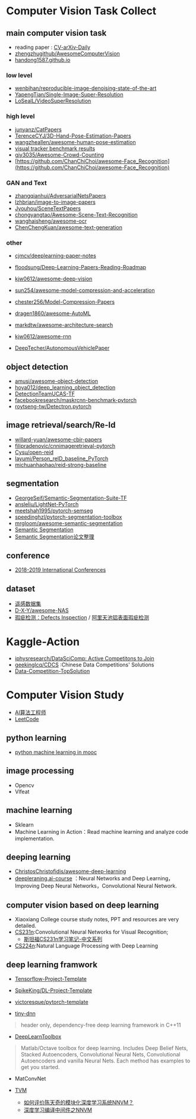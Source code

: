 
# Computer Vision Task Collect

## main computer vision task

- reading paper : [CV-arXiv-Daily](https://github.com/zhengzhugithub/CV-arXiv-Daily)
- [zhengzhugithub/AwesomeComputerVision](https://github.com/zhengzhugithub/AwesomeComputerVision)
- [handong1587.github.io](https://handong1587.github.io/index.html)

### low level

- [wenbihan/reproducible-image-denoising-state-of-the-art](https://github.com/wenbihan/reproducible-image-denoising-state-of-the-art)
- [YapengTian/Single-Image-Super-Resolution](https://github.com/YapengTian/Single-Image-Super-Resolution)
- [LoSealL/VideoSuperResolution](https://github.com/LoSealL/VideoSuperResolution)

### high level

- [junyanz/CatPapers](https://github.com/junyanz/CatPapers)
- [TerenceCYJ/3D-Hand-Pose-Estimation-Papers](https://github.com/TerenceCYJ/3D-Hand-Pose-Estimation-Papers)
- [wangzheallen/awesome-human-pose-estimation](https://github.com/wangzheallen/awesome-human-pose-estimation)
- [visual tracker benchmark results](https://github.com/foolwood/benchmark_results)
- [gjy3035/Awesome-Crowd-Counting](https://github.com/gjy3035/Awesome-Crowd-Counting)
- [https://github.com/ChanChiChoi/awesome-Face_Recognition](https://github.com/ChanChiChoi/awesome-Face_Recognition)

### GAN and Text

- [zhangqianhui/AdversarialNetsPapers](https://github.com/zhangqianhui/AdversarialNetsPapers)
- [ lzhbrian/image-to-image-papers](https://github.com/lzhbrian/image-to-image-papers)
- [Jyouhou/SceneTextPapers](https://github.com/Jyouhou/SceneTextPapers)
- [chongyangtao/Awesome-Scene-Text-Recognition](https://github.com/chongyangtao/Awesome-Scene-Text-Recognition)
- [wanghaisheng/awesome-ocr](https://github.com/wanghaisheng/awesome-ocr)
- [ChenChengKuan/awesome-text-generation](https://github.com/ChenChengKuan/awesome-text-generation)

### other

- [cjmcv/deeplearning-paper-notes](https://github.com/cjmcv/deeplearning-paper-notes)
- [floodsung/Deep-Learning-Papers-Reading-Roadmap](https://github.com/floodsung/Deep-Learning-Papers-Reading-Roadmap)
- [kjw0612/awesome-deep-vision](https://github.com/kjw0612/awesome-deep-vision)

- [ sun254/awesome-model-compression-and-acceleration](https://github.com/sun254/awesome-model-compression-and-acceleration)
- [chester256/Model-Compression-Papers](https://github.com/chester256/Model-Compression-Papers)

- [ dragen1860/awesome-AutoML](https://github.com/dragen1860/awesome-AutoML)
- [markdtw/awesome-architecture-search](https://github.com/markdtw/awesome-architecture-search)

- [kjw0612/awesome-rnn](https://github.com/kjw0612/awesome-rnn)
- [DeepTecher/AutonomousVehiclePaper](https://github.com/DeepTecher/AutonomousVehiclePaper)

## object detection

- [amusi/awesome-object-detection](https://github.com/amusi/awesome-object-detection)
- [hoya012/deep_learning_object_detection](https://github.com/hoya012/deep_learning_object_detection)
- [DetectionTeamUCAS-TF](https://github.com/DetectionTeamUCAS)
- [facebookresearch/maskrcnn-benchmark-pytorch](https://github.com/facebookresearch/maskrcnn-benchmark)
- [roytseng-tw/Detectron.pytorch](https://github.com/roytseng-tw/Detectron.pytorch)

## image retrieval/search/Re-Id

- [willard-yuan/awesome-cbir-papers](https://github.com/willard-yuan/awesome-cbir-papers) 
- [filipradenovic/cnnimageretrieval-pytorch](https://github.com/filipradenovic/cnnimageretrieval-pytorch)
- [Cysu/open-reid](https://github.com/Cysu/open-reid)
- [layumi/Person_reID_baseline_PyTorch](https://github.com/layumi/Person_reID_baseline_pytorch)
- [michuanhaohao/reid-strong-baseline](https://github.com/michuanhaohao/reid-strong-baseline)

## segmentation 

- [GeorgeSeif/Semantic-Segmentation-Suite-TF](https://github.com/GeorgeSeif/Semantic-Segmentation-Suite)
- [ansleliu/LightNet-PyTorch](https://github.com/ansleliu/LightNet)
- [meetshah1995/pytorch-semseg](https://github.com/meetshah1995/pytorch-semseg)
- [ speedinghzl/pytorch-segmentation-toolbox](https://github.com/speedinghzl/pytorch-segmentation-toolbox)
- [mrgloom/awesome-semantic-segmentation](https://github.com/mrgloom/awesome-semantic-segmentation)
- [Semantic Segmentation](https://www.aiuai.cn/aifarm62.html)
- [Semantic Segmentation论文整理](https://zhangbin0917.github.io/2018/09/18/Semantic-Segmentation/)

## conference

- [2018-2019 International Conferences](https://github.com/JackieTseng/conference_call_for_paper)

## dataset

- [遥感数据集](https://zhangbin0917.github.io/2018/06/12/%E9%81%A5%E6%84%9F%E6%95%B0%E6%8D%AE%E9%9B%86/)
- [D-X-Y/awesome-NAS](https://github.com/D-X-Y/awesome-NAS)
- [瑕疵检测：Defects Inspection](https://github.com/sundyCoder/DEye) / [阿里天池铝表面瑕疵检测](https://tianchi.aliyun.com/competition/entrance/231682/information)

# Kaggle-Action

- [iphysresearch/DataSciComp: Active Competitons to Join ](https://github.com/iphysresearch/DataSciComp)
- [geekinglcq/CDCS](https://github.com/geekinglcq/CDCS) :Chinese Data Competitions' Solutions
- [Data-Competition-TopSolution](https://github.com/Smilexuhc/Data-Competition-TopSolution)

# Computer Vision Study 

- [AI算法工程师](http://www.huaxiaozhuan.com/)
- [LeetCode](https://github.com/ranjiewwen?q=leetcode&tab=stars&utf8=%E2%9C%93&utf8=%E2%9C%93&q=leetcode)

## python learning

- [python machine learning in mooc](http://www.icourse163.org/course/BIT-1001872001)

## image processing

- Opencv
- Vlfeat

## machine learning

- Sklearn
- Machine Learning in Action：Read machine learning and analyze code implementation.

## deeping learning

- [ChristosChristofidis/awesome-deep-learning](https://github.com/ChristosChristofidis/awesome-deep-learning)
- [deepleraning.ai-course](https://github.com/ranjiewwen/Computer-Vision-Action/tree/master/deeplearning.ai%20course) ：Neural Networks and Deep Learning，Improving Deep Neural Networks，Convolutional Neural Network.

## computer vision based on deep learning

- Xiaoxiang College course study notes, PPT and resources are very detailed.
- [CS231n](https://github.com/cthorey/CS231):Convolutional Neural Networks for Visual Recognition; 
    - [斯坦福CS231n学习笔记-中文系列](https://www.zybuluo.com/hanxiaoyang/note/442846)
- [CS224n](https://github.com/hankcs/CS224n):Natural Language Processing with Deep Learning

## deep learning framwork

- [Tensorflow-Project-Template](https://github.com/MrGemy95/Tensorflow-Project-Template)
- [SpikeKing/DL-Project-Template](https://github.com/SpikeKing/DL-Project-Template)
- [victoresque/pytorch-template](https://github.com/victoresque/pytorch-template)

- [tiny-dnn](https://github.com/ranjiewwen/tiny-dnn)

> header only, dependency-free deep learning framework in C++11

- [DeepLearnToolbox](https://github.com/DIP-ML-AI/DeepLearnToolbox)

> Matlab/Octave toolbox for deep learning. Includes Deep Belief Nets, Stacked Autoencoders, Convolutional Neural Nets, Convolutional Autoencoders and vanilla Neural Nets. Each method has examples to get you started.
- MatConvNet

- [TVM](https://github.com/dmlc/tvm)
    - [如何评价陈天奇的模块化深度学习系统NNVM？](https://www.zhihu.com/question/51216952)
    - [深度学习编译中间件之NNVM](https://blog.csdn.net/sanallen/article/category/7429137)

